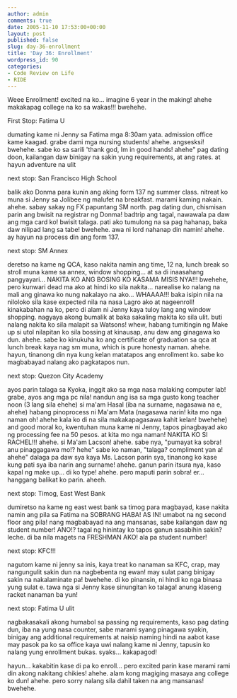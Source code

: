 ```yaml
---
author: admin
comments: true
date: 2005-11-10 17:53:00+00:00
layout: post
published: false
slug: day-36-enrollment
title: 'Day 36: Enrollment'
wordpress_id: 90
categories:
- Code Review on Life
- RIDE
---
```


Weee Enrollment! excited na ko... imagine 6 year in the making! ahehe makakapag college na ko sa wakas!!! bwehehe.

First Stop: Fatima U

dumating kame ni Jenny sa Fatima mga 8:30am yata. admission office kame kaagad. grabe dami mga nursing students! ahehe. angsesksi! bwehehe. sabe ko sa sarili 'thank god, Im in good hands! ahehe" pag dating doon, kailangan daw binigay na sakin yung requirements, at ang rates. at hayun adventure na ulit

next stop: San Francisco High School 

balik ako Donma para kunin ang aking form 137 ng summer class. nitreat ko muna si Jenny sa Jolibee ng malufet na breakfast. marami kaming nakain. ahehe. sabay sakay ng FX papuntang SM north. pag dating dun, chismisan parin ang bwisit na registrar ng Donma! badtrip ang tagal, nawawala pa daw ang mga card ko! bwisit talaga. pati ako tumulong na sa pag hahanap, baka daw nilipad lang sa tabe! bwehehe. awa ni lord nahanap din namin! ahehe. ay hayun na process din ang form 137.

next stop: SM Annex

deretso na kame ng QCA, kaso nakita namin ang time, 12 na, lunch break so stroll muna kame sa annex, window shopping... at sa di inaasahang pangyayari... NAKITA KO ANG BOSING KO KASAMA MISIS NYA!!! bwehehe, pero kunwari dead ma ako at hindi ko sila nakita... narealise ko nalang na mali ang ginawa ko nung nakalayo na ako... WHAAAA!!! baka isipin nila na niloloko sila kase expected nila na nasa Lagro ako at nageenroll! kinakabahan na ko, pero di alam ni Jenny kaya tuloy lang ang window shopping. nagyaya akong bumalik at baka sakaling makita ko sila ulit. buti nalang nakita ko sila malapit sa Watsons! whew, habang tumitingin ng Make up si utol nilapitan ko sila bossing at kinausap, anu daw ang ginagawa ko dun. ahehe. sabe ko kinukuha ko ang certificate of graduation sa qca at lunch break kaya nag sm muna, which is pure honesty naman. ahehe. hayun, tinanong din nya kung kelan matatapos ang enrollment ko. sabe ko magbabayad nalang ako pagkatapos nun. 

next stop: Quezon City Academy

ayos parin talaga sa Kyoka, inggit ako sa mga nasa malaking computer lab! grabe, ayos ang mga pc nila! nandun ang isa sa mga gusto kong teacher noon (3 lang sila ehehe) si ma'am Hasal (iba na surname, nagasawa na e, ahehe) habang pinoprocess ni Ma'am Mata (nagasawa narin! kita mo nga naman oh! ahehe kala ko di na sila makakapagasawa kahit kelan! bwehehe) and good moral ko, kwentuhan muna kame ni Jenny, tapos pinagbayad ako ng processing fee na 50 pesos. at kita mo nga naman! NAKITA KO SI RACHEL!!! ahehe. si Ma'am Lacson! ahehe. sabe nya, "pumayat ka sobra! anu pinaggagawa mo!? hehe" sabe ko naman, "talaga? compliment yan a! ahehe" dalaga pa daw sya kaya Ms. Lacson parin sya, tinanong ko kase kung pati sya iba narin ang surname! ahehe. ganun parin itsura nya, kaso kapal ng make up... di ko type! ahehe. pero maputi parin sobra! er... hanggang balikat ko parin. aheeh.

next stop: Timog, East West Bank

dumiretso na kame ng east west bank sa timog para magbayad, kase nakita namin ang pila sa Fatima na SOBRANG HABA! AS IN! umabot na ng second floor ang pila! nang magbabayad na ang mansanas, sabe kailangan daw ng student number! ANO!? tagal ng hinintay ko tapos ganun sasabihin sakin? leche. di ba nila magets na FRESHMAN AKO! ala pa student number!

next stop: KFC!!!

nagutom kame ni jenny sa inis, kaya treat ko nanaman sa KFC, crap, may nangungulit sakin dun na nagbebenta ng ewan! may sulat pang binigay sakin na nakalaminate pa! bwehehe. di ko pinansin, ni hindi ko nga binasa yung sulat e. tawa nga si Jenny kase sinungitan ko talaga! anung klaseng racket nanaman ba yun!

next stop: Fatima U ulit

nagbakasakali akong humabol sa passing ng requirements, kaso pag dating dun, iba na yung nasa counter, sabe marami syang pinagawa syakin, binigay ang additional requirements at naisip naming hindi na aabot kase may pasok pa ko sa office kaya uwi nalang kame ni Jenny, tapusin ko nalang yung enrollment bukas. syaks... kakapagod!

hayun... kakabitin kase di pa ko enroll... pero excited parin kase marami rami din akong nakitang chikies! ahehe. alam kong magiging masaya ang college ko dun! ahehe. pero sorry nalang sila dahil taken na ang mansanas! bwehehe.
